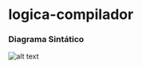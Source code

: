 # logica-compilador

### Diagrama Sintático

![alt text]([https://github.com/gDuarteg/logica-compilador/blob/main/ds.png])
